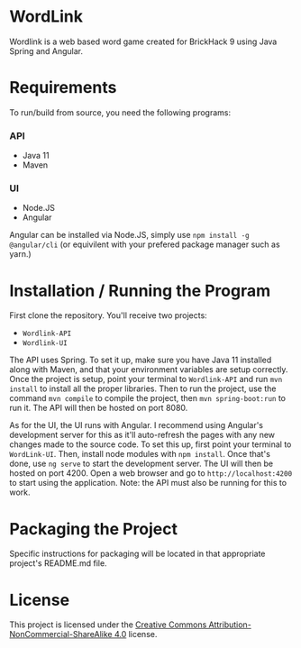 # WordLink
Wordlink is a web based word game created for BrickHack 9 using Java Spring and Angular.

# Requirements
To run/build from source, you need the following programs:
### API
* Java 11
* Maven
### UI
* Node.JS
* Angular

Angular can be installed via Node.JS, simply use `npm install -g @angular/cli` (or equivilent with your prefered package manager such as yarn.)

# Installation / Running the Program
First clone the repository. You'll receive two projects:
* `Wordlink-API`
* `Wordlink-UI`

The API uses Spring. To set it up, make sure you have Java 11 installed along with Maven, and that your environment variables are setup correctly.
Once the project is setup, point your terminal to `Wordlink-API` and run `mvn install` to install all the proper libraries. Then to run the project,
use the command `mvn compile` to compile the project, then `mvn spring-boot:run` to run it. The API will then be hosted on port 8080.

As for the UI, the UI runs with Angular. I recommend using Angular's development server for this as it'll auto-refresh the pages with any new changes
made to the source code. To set this up, first point your terminal to `WordLink-UI`. Then, install node modules with `npm install`. Once that's done,
use `ng serve` to start the development server. The UI will then be hosted on port 4200. Open a web browser and go to `http://localhost:4200` to start
using the application. Note: the API must also be running for this to work.

# Packaging the Project
Specific instructions for packaging will be located in that appropriate project's README.md file.

# License
This project is licensed under the [Creative Commons Attribution-NonCommercial-ShareAlike 4.0](https://creativecommons.org/licenses/by-nc-sa/4.0/) license.
